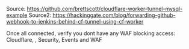 Source: https://github.com/brettscott/cloudflare-worker-tunnel-mysql-example
Source2: https://hackinggate.com/blog/forwarding-github-webhook-to-jenkins-behind-cf-tunnel-using-cf-worker

Once all connected, verify you dont have any WAF blocking access:
Cloudflare, <domain>, Security, Events and WAF
